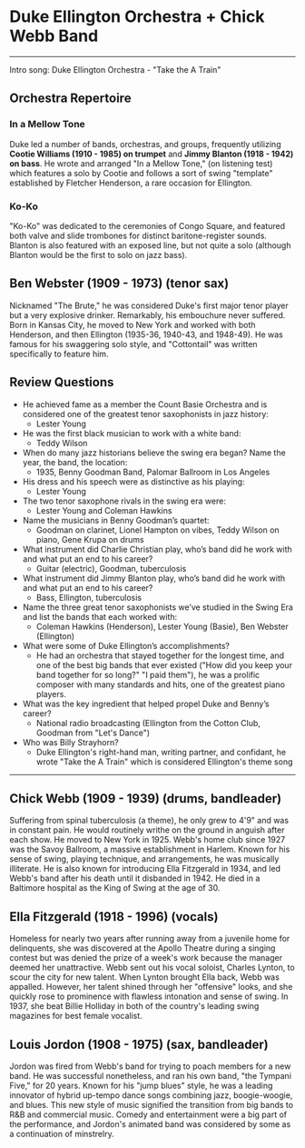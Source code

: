 # Duke Ellington Orchestra + Chick Webb Band
---

Intro song: Duke Ellington Orchestra - "Take the A Train"

## Orchestra Repertoire
### In a Mellow Tone
Duke led a number of bands, orchestras, and groups, frequently utilizing **Cootie Williams (1910 - 1985) on trumpet** and **Jimmy Blanton (1918 - 1942) on bass**. He wrote and arranged "In a Mellow Tone," (on listening test) which features a solo by Cootie and follows a sort of swing "template" established by Fletcher Henderson, a rare occasion for Ellington.

### Ko-Ko
"Ko-Ko" was dedicated to the ceremonies of Congo Square, and featured both valve and slide trombones for distinct baritone-register sounds. Blanton is also featured with an exposed line, but not quite a solo (although Blanton would be the first to solo on jazz bass).

## Ben Webster (1909 - 1973) (tenor sax)
Nicknamed "The Brute," he was considered Duke's first major tenor player but a very explosive drinker. Remarkably, his embouchure never suffered. Born in Kansas City, he moved to New York and worked with both Henderson, and then Ellington (1935-36, 1940-43, and 1948-49). He was famous for his swaggering solo style, and "Cottontail" was written specifically to feature him. 

## Review Questions
- He achieved fame as a member the Count Basie Orchestra and is considered one of the greatest tenor saxophonists in jazz history:
	- Lester Young
- He was the first black musician to work with a white band:
	- Teddy Wilson
- When do many jazz historians believe the swing era began? Name the year, the band, the location:
	- 1935, Benny Goodman Band, Palomar Ballroom in Los Angeles
- His dress and his speech were as distinctive as his playing:
	- Lester Young
- The two tenor saxophone rivals in the swing era were:
	- Lester Young and Coleman Hawkins
- Name the musicians in Benny Goodman’s quartet:
	- Goodman on clarinet, Lionel Hampton on vibes, Teddy Wilson on piano, Gene Krupa on drums
- What instrument did Charlie Christian play, who’s band did he work with and what put an end to his career?
	- Guitar (electric), Goodman, tuberculosis
- What instrument did Jimmy Blanton play, who’s band did he work with and what put an end to his career?
	- Bass, Ellington, tuberculosis
- Name the three great tenor saxophonists we’ve studied in the Swing Era and list the bands that each worked with:
	- Coleman Hawkins (Henderson), Lester Young (Basie), Ben Webster (Ellington)
- What were some of Duke Ellington’s accomplishments?
	- He had an orchestra that stayed together for the longest time, and one of the best big bands that ever existed ("How did you keep your band together for so long?" "I paid them"), he was a prolific composer with many standards and hits, one of the greatest piano players.
- What was the key ingredient that helped propel Duke and Benny’s career?
	- National radio broadcasting (Ellington from the Cotton Club, Goodman from "Let's Dance")
- Who was Billy Strayhorn?
	- Duke Ellington's right-hand man, writing partner, and confidant, he wrote "Take the A Train" which is considered Ellington's theme song

---

## Chick Webb (1909 - 1939) (drums, bandleader)
Suffering from spinal tuberculosis (a theme), he only grew to 4'9" and was in constant pain. He would routinely writhe on the ground in anguish after each show. He moved to New York in 1925. Webb's home club since 1927 was the Savoy Ballroom, a massive establishment in Harlem. Known for his sense of swing, playing technique, and arrangements, he was musically illiterate. He is also known for introducing Ella Fitzgerald in 1934, and led Webb's band after his death until it disbanded in 1942. He died in a Baltimore hospital as the King of Swing at the age of 30.

## Ella Fitzgerald (1918 - 1996) (vocals)
Homeless for nearly two years after running away from a juvenile home for delinquents, she was discovered at the Apollo Theatre during a singing contest but was denied the prize of a week's work because the manager deemed her unattractive. Webb sent out his vocal soloist, Charles Lynton, to scour the city for new talent. When Lynton brought Ella back, Webb was appalled. However, her talent shined through her "offensive" looks, and she quickly rose to prominence with flawless intonation and sense of swing. In 1937, she beat Billie Holliday in both of the country's leading swing magazines for best female vocalist. 

## Louis Jordon (1908 - 1975) (sax, bandleader)
Jordon was fired from Webb's band for trying to poach members for a new band. He was successful nonetheless, and ran his own band, "the Tympani Five," for 20 years. Known for his "jump blues" style, he was a leading innovator of hybrid up-tempo dance songs combining jazz, boogie-woogie, and blues. This new style of music signified the transition from big bands to R&B and commercial music. Comedy and entertainment were a big part of the performance, and Jordon's animated band was considered by some as a continuation of minstrelry.